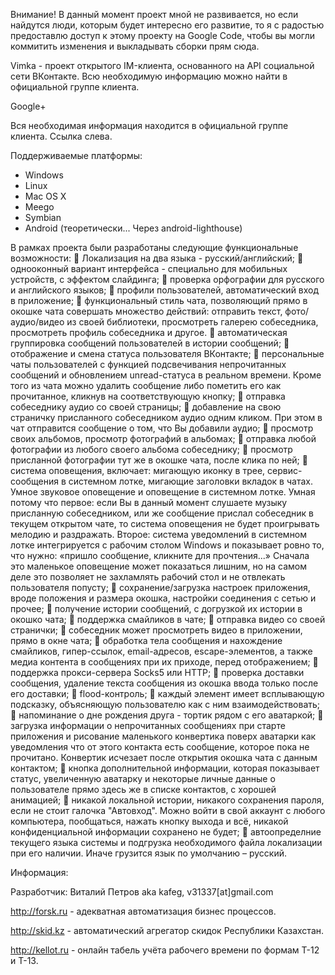 Внимание! В данный момент проект мной не развивается, но если найдутся люди, которым будет интересно его развитие, то я с радостью предоставлю доступ к этому проекту на Google Code, чтобы вы могли коммитить изменения и выкладывать сборки прям сюда.

Vimka - проект открытого IM-клиента, основанного на API социальной сети ВКонтакте. Всю необходимую информацию можно найти в официальной группе клиента.

Google+

Вся необходимая информация находится в официальной группе клиента. Ссылка слева.

Поддерживаемые платформы:

- Windows
- Linux
- Mac OS X
- Meego
- Symbian
- Android (теоретически... Через android-lighthouse)

В рамках проекта были разработаны следующие функциональные возможности:
	Локализация на два языка - русский/английский;
	однооконный вариант интерфейса - специально для мобильных устройств, с эффектом слайдинга;
	проверка орфографии для русского и английского языков;
	профили пользователей, автоматический вход в приложение;
	функциональный стиль чата, позволяющий прямо в окошке чата совершать множество действий: отправить текст, фото/аудио/видео из своей библиотеки, просмотреть галерею собеседника, просмотреть профиль собеседника и другое. 
	автоматическая группировка сообщений пользователей в истории сообщений;
	отображение и смена статуса пользователя ВКонтакте;
	персональные чаты пользователей с функцией подсвечивания непрочитанных сообщений и обновлением unread-статуса в реальном времени. Кроме того из чата можно удалить сообщение либо пометить его как прочитанное, кликнув на соответствующую кнопку;
	отправка собеседнику аудио со своей страницы;
	добавление на свою страничку присланного собеседником аудио одним кликом. При этом в чат отправится сообщение о том, что Вы добавили аудио;
	просмотр своих альбомов, просмотр фотографий в альбомах;
	отправка любой фотографии из любого своего альбома собеседнику;
	просмотр присланной фотографии тут же в окошке чата, после клика по ней;
	система оповещения, включает: мигающую иконку в трее, сервис-сообщения в системном лотке, мигающие заголовки вкладок в чатах. Умное звуковое оповещение и оповещение в системном лотке. Умная потому что первое: если Вы в данный момент слушаете музыку присланную собеседником, или же сообщение прислал собеседник в текущем открытом чате, то система оповещения не будет проигрывать мелодию и раздражать. Второе: система уведомлений в системном лотке интегрируется с рабочим столом Windows и показывает ровно то, что нужно: «пришло сообщение, кликните для прочтения...» Сначала это маленькое оповещение может показаться лишним, но на самом деле это позволяет не захламлять рабочий стол и не отвлекать пользователя попусту;
	сохранение/загрузка настроек приложения, вроде положения и размера окошка, настройки соединения с сетью и прочее;
	получение истории сообщений, с догрузкой их истории в окошко чата;
	поддержка смайликов в чате;
	отправка видео со своей странички;
	собеседник может просмотреть видео в приложении, прямо в окне чата;
	обработка тела сообщения и нахождение смайликов, гипер-ссылок, email-адресов, escape-элементов, а также медиа контента в сообщениях при их приходе, перед отображением;
	поддержка прокси-сервера Socks5 или HTTP;
	проверка доставки сообщения, удаление текста сообщения из окошка ввода только после его доставки;
	flood-контроль;
	каждый элемент имеет всплывающую подсказку, объясняющую пользователю как с ним взаимодействовать;
	напоминание о дне рождения друга - тортик рядом с его аватаркой;
	загрузка информации о непрочитанных сообщениях при старте приложения и рисование маленького конвертика поверх аватарки как уведомления что от этого контакта есть сообщение, которое пока не прочитано. Конвертик исчезает после открытия окошка чата с данным контактом;
	кнопка дополнительной информации, которая показывает статус, увеличенную аватарку и некоторые личные данные о пользователе прямо здесь же в списке контактов, с хорошей анимацией;
	никакой локальной истории, никакого сохранения пароля, если не стоит галочка "Автовход". Можно войти в свой аккаунт с любого компьютера, пообщаться, нажать кнопку выхода и всё, никакой конфиденциальной информации сохранено не будет;
	автоопределние текущего языка системы и подгрузка необходимого файла локализации при его наличии. Иначе грузится язык по умолчанию – русский.



Информация:

Разработчик: Виталий Петров aka kafeg, v31337[at]gmail.com

http://forsk.ru - адекватная автоматизация бизнес процессов.

http://skid.kz - автоматический агрегатор скидок Республики Казахстан.

http://kellot.ru - онлайн табель учёта рабочего времени по формам Т-12 и Т-13.
